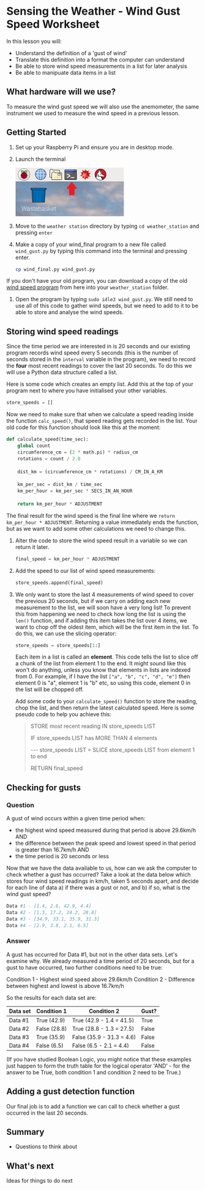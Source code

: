 # Sensing the Weather - Wind Gust Speed Worksheet

In this lesson you will:

- Understand the definition of a 'gust of wind'
- Translate this definition into a format the computer can understand
- Be able to store wind speed measurements in a list for later analysis
- Be able to manipuate data items in a list

## What hardware will we use?

To measure the wind gust speed we will also use the anemometer, the same instrument we used to measure the wind speed in a previous lesson.


## Getting Started

1. Set up your Raspberry Pi and ensure you are in desktop mode.

1. Launch the terminal

    ![Terminal](images/terminal.png)

1. Move to the `weather station` directory by typing `cd weather_station` and pressing `enter`

1. Make a copy of your wind_final program to a new file called `wind_gust.py` by typing this command into the terminal and pressing enter.

	```bash
	cp wind_final.py wind_gust.py
	```
If you don't have your old program, you can download a copy of the old [wind speed program](../wind_speed/code/wind_final.py) from here into your `weather_station` folder.

1. Open the program by typing `sudo idle3 wind_gust.py`. We still need to use all of this code to gather wind speeds, but we need to add to it to be able to store and analyse the wind speeds.
    
## Storing wind speed readings

Since the time period we are interested in is 20 seconds and our existing program records wind speed every 5 seconds (this is the number of seconds stored in the `interval` variable in the program), we need to record the **four** most recent readings to cover the last 20 seconds. To do this we will use a Python data structure called a list. 

Here is some code which creates an empty list. Add this at the top of your program next to where you have initialised your other variables.

```python
store_speeds = []
```
Now we need to make sure that when we calculate a speed reading inside the function `calc_speed()`, that speed reading gets recorded in the list. Your old code for this function should look like this at the moment:

```python
def calculate_speed(time_sec):
    global count
    circumference_cm = (2 * math.pi) * radius_cm
    rotations = count / 2.0

    dist_km = (circumference_cm * rotations) / CM_IN_A_KM

    km_per_sec = dist_km / time_sec
    km_per_hour = km_per_sec * SECS_IN_AN_HOUR

    return km_per_hour * ADJUSTMENT
```
The final result for the wind speed is the final line where we `return km_per_hour * ADJUSTMENT`. Returning a value immediately ends the function, but as we want to add some other calculations we need to change this.

1. Alter the code to store the wind speed result in a variable so we can return it later.

	```python
	final_speed = km_per_hour * ADJUSTMENT
	```
1. Add the speed to our list of wind speed measurements:

	```python
	store_speeds.append(final_speed)
	```

1. We only want to store the last 4 measurements of wind speed to cover the previous 20 seconds, but if we carry on adding each new measurement to the list, we will soon have a very long list! To prevent this from happening we need to check how long the list is using the `len()` function, and if adding this item takes the list over 4 items, we want to chop off the oldest item, which will be the first item in the list. To do this, we can use the slicing operator:

	```python
	store_speeds = store_speeds[1:]
	```
	Each item in a list is called an **element**. This code tells the list to slice off a chunk of the list from element 1 to the end. It might sound like this won't do anything, unless you know that elements in lists are indexed from 0. For example, if I have the list `["a", "b", "c", "d", "e"]` then element 0 is "a", element 1 is "b" etc, so using this code, element 0 in the list will be chopped off.

	Add some code to your `calculate_speed()` function to store the reading, chop the list, and then return the latest calculated speed. Here is some pseudo code to help you achieve this:

    > STORE most recent reading IN store_speeds LIST
    > 
    > IF store_speeds LIST has MORE THAN 4 elements
    >
    > --- store_speeds LIST = SLICE store_speeds LIST from element 1 to end
    >
    > RETURN final_speed
    

## Checking for gusts

### Question
A gust of wind occurs within a given time period when:
- the highest wind speed measured during that period is above 29.6km/h AND
- the difference between the peak speed and lowest speed in that period is greater than 16.7km/h AND
- the time period is 20 seconds or less

Now that we have the data available to us, how can we ask the computer to check whether a gust has occurred? Take a look at the data below which stores four wind speed readings in km/h, taken 5 seconds apart, and decide for each line of data a) if there was a gust or not, and b) if so, what is the wind gust speed?

```python
Data #1 - [1.4, 2.6, 42.9, 4.4]
Data #2 - [1.3, 17.2, 24.2, 28.8]
Data #3 - [34.9, 33.1, 35.9, 31.3]
Data #4 - [2.9, 3.8, 2.1, 6.5]
```

### Answer
A gust has occurred for Data #1, but not in the other data sets. Let's examine why. We already measured a time period of 20 seconds, but for a gust to have occurred, two further conditions need to be true:

Condition 1 - Highest wind speed above 29.6km/h
Condition 2 - Difference between highest and lowest is above 16.7km/h

So the results for each data set are:

| Data set      | Condition 1   | Condition 2   			| Gust?   |
| ------------- | ------------- | ------------------------- | ------- |
| Data #1      	| True (42.9)	| True (42.9 - 1.4 = 41.5)	| True 	  |
| Data #2      	| False (28.8) 	| True (28.8 - 1.3 = 27.5)	| False   |
| Data #3 		| True (35.9)  	| False (35.9 - 31.3 = 4.6)	| False   |
| Data #4 		| False (6.5)  	| False (6.5 - 2.1 = 4.4)	| False   |

(If you have studied Boolean Logic, you might notice that these examples just happen to form the truth table for the logical operator 'AND' - for the answer to be True, both condition 1 and condition 2 need to be True.)

## Adding a gust detection function

Our final job is to add a function we can call to check whether a gust occurred in the last 20 seconds.

## Summary

- Questions to think about

## What's next

Ideas for things to do next